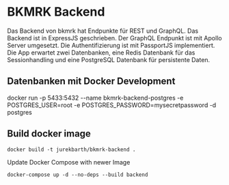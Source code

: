 # BKMRK Backend

Das Backend von bkmrk hat Endpunkte für REST und GraphQL. Das Backend ist in ExpressJS geschrieben. Der GraphQL Endpunkt ist mit Apollo Server umgesetzt. Die Authentifizierung ist mit PassportJS implementiert. Die App erwartet zwei Datenbanken, eine Redis Datenbank für das Sessionhandling und eine PostgreSQL Datenbank für persistente Daten.

## Datenbanken mit Docker Development

docker run -p 5433:5432 --name bkmrk-backend-postgres -e POSTGRES_USER=root -e POSTGRES_PASSWORD=mysecretpassword -d postgres

## Build docker image

`docker build -t jurekbarth/bkmrk-backend .`

Update Docker Compose with newer Image

`docker-compose up -d --no-deps --build backend`
